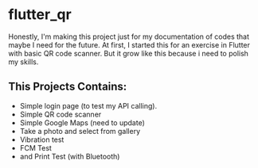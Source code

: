 # flutter_qr
Honestly, I'm making this project just for my documentation of codes that maybe I need for the future. At first, I started this for an exercise in Flutter with basic QR code scanner. But it grow like this because i need to polish my skills.

## This Projects Contains:
* Simple login page (to test my API calling).
* Simple QR code scanner
* Simple Google Maps (need to update)
* Take a photo and select from gallery
* Vibration test
* FCM Test
* and Print Test (with Bluetooth)

